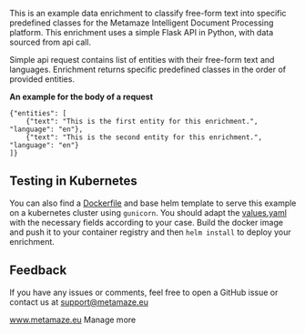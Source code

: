 This is an example data enrichment to classify free-form text into specific predefined classes for the Metamaze Intelligent Document Processing platform. This enrichment uses a simple Flask API in Python, with data sourced from api call.

Simple api request contains list of entities with their free-form text and languages. Enrichment returns specific predefined classes in the order of provided entities.  

**An example for the body of a request**

```
{"entities": [
    {"text": "This is the first entity for this enrichment.", "language": "en"},
    {"text": "This is the second entity for this enrichment.", "language": "en"}
]}
```

## Testing in Kubernetes
You can also find a [Dockerfile](./Dockerfile) and base helm template to serve this example on a kubernetes cluster using `gunicorn`.
You should adapt the [values.yaml](helm-text-classification-enrichment/values.yaml) with the necessary fields according to your case.
Build the docker image and push it to your container registry and then `helm install` to deploy your enrichment.


## Feedback
If you have any issues or comments, feel free to open a GitHub issue or contact us at support@metamaze.eu

www.metamaze.eu
Manage more
